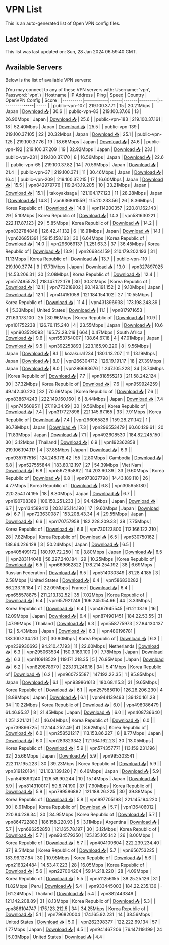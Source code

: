 # VPN List

This is an auto-generated list of Open VPN config files.

## Last Updated

This list was last updated on: Sun, 28 Jan 2024 06:59:40 GMT.

## Available Servers

Below is the list of available VPN servers:

(You may connect to any of these VPN servers with: Username: 'vpn', Password: 'vpn'.)
| Hostname | IP Address | Ping | Speed | Country | OpenVPN Config | Score |
|----------|------------|------|-------|---------|----------------| ----- |
| public-vpn-107 | 219.100.37.71 | 15 | 20.21Mbps | Japan | [Download 📥](./configs/server_0_JP.ovpn) | 30.6 |
| public-vpn-83 | 219.100.37.66 | 13 | 26.90Mbps | Japan | [Download 📥](./configs/server_1_JP.ovpn) | 25.6 |
| public-vpn-183 | 219.100.37.161 | 18 | 52.40Mbps | Japan | [Download 📥](./configs/server_2_JP.ovpn) | 25.5 |
| public-vpn-139 | 219.100.37.105 | 22 | 20.32Mbps | Japan | [Download 📥](./configs/server_3_JP.ovpn) | 25.1 |
| public-vpn-125 | 219.100.37.76 | 19 | 18.66Mbps | Japan | [Download 📥](./configs/server_4_JP.ovpn) | 24.6 |
| public-vpn-192 | 219.100.37.209 | 19 | 32.92Mbps | Japan | [Download 📥](./configs/server_5_JP.ovpn) | 23.1 |
| public-vpn-231 | 219.100.37.170 | 8 | 16.56Mbps | Japan | [Download 📥](./configs/server_6_JP.ovpn) | 22.6 |
| public-vpn-65 | 219.100.37.82 | 14 | 70.59Mbps | Japan | [Download 📥](./configs/server_7_JP.ovpn) | 21.4 |
| public-vpn-37 | 219.100.37.1 | 11 | 30.46Mbps | Japan | [Download 📥](./configs/server_8_JP.ovpn) | 16.4 |
| public-vpn-209 | 219.100.37.215 | 17 | 16.60Mbps | Japan | [Download 📥](./configs/server_9_JP.ovpn) | 15.5 |
| vpn842979776 | 119.243.19.205 | 10 | 33.21Mbps | Japan | [Download 📥](./configs/server_10_JP.ovpn) | 15.1 |
| takoyakisaga | 121.104.177.123 | 11 | 28.28Mbps | Japan | [Download 📥](./configs/server_11_JP.ovpn) | 14.8 |
| vpn636861559 | 115.20.233.56 | 26 | 8.36Mbps | Korea Republic of | [Download 📥](./configs/server_12_KR.ovpn) | 14.8 |
| vpn114200357 | 220.81.162.143 | 29 | 5.10Mbps | Korea Republic of | [Download 📥](./configs/server_13_KR.ovpn) | 14.3 |
| vpn581630221 | 222.117.87.123 | 29 | 5.85Mbps | Korea Republic of | [Download 📥](./configs/server_14_KR.ovpn) | 14.2 |
| vpn832784848 | 126.42.41.132 | 6 | 16.91Mbps | Japan | [Download 📥](./configs/server_15_JP.ovpn) | 14.1 |
| vpn626851391 | 59.15.158.163 | 30 | 6.64Mbps | Korea Republic of | [Download 📥](./configs/server_16_KR.ovpn) | 14.0 |
| vpn296069137 | 1.251.63.3 | 37 | 36.45Mbps | Korea Republic of | [Download 📥](./configs/server_17_KR.ovpn) | 13.9 |
| vpn266844159 | 210.179.202.193 | 31 | 11.13Mbps | Korea Republic of | [Download 📥](./configs/server_18_KR.ovpn) | 13.7 |
| public-vpn-110 | 219.100.37.74 | 9 | 17.73Mbps | Japan | [Download 📥](./configs/server_19_JP.ovpn) | 13.0 |
| vpn327897025 | 14.53.206.31 | 30 | 2.08Mbps | Korea Republic of | [Download 📥](./configs/server_20_KR.ovpn) | 12.4 |
| vpn517495578 | 218.147.122.179 | 30 | 30.31Mbps | Korea Republic of | [Download 📥](./configs/server_21_KR.ovpn) | 12.1 |
| vpn773218902 | 90.149.191.152 | 2 | 9.10Mbps | Japan | [Download 📥](./configs/server_22_JP.ovpn) | 12.1 |
| vpn414151058 | 121.184.154.102 | 27 | 10.55Mbps | Korea Republic of | [Download 📥](./configs/server_23_KR.ovpn) | 11.4 |
| vpn431396938 | 173.198.248.39 | 4 | 5.33Mbps | United States | [Download 📥](./configs/server_24_US.ovpn) | 11.1 |
| vpn817971653 | 211.63.173.100 | 25 | 30.96Mbps | Korea Republic of | [Download 📥](./configs/server_25_KR.ovpn) | 10.9 |
| vpn101752238 | 126.76.115.240 | 4 | 23.55Mbps | Japan | [Download 📥](./configs/server_26_JP.ovpn) | 10.6 |
| vpn903529093 | 165.73.28.219 | 664 | 0.47Mbps | South Africa | [Download 📥](./configs/server_27_ZA.ovpn) | 9.6 |
| vpn553754007 | 138.64.67.18 | 4 | 47.01Mbps | Japan | [Download 📥](./configs/server_28_JP.ovpn) | 9.5 |
| vpn392253893 | 223.165.90.220 | 8 | 9.56Mbps | Japan | [Download 📥](./configs/server_29_JP.ovpn) | 8.1 |
| kozakura1234 | 180.1.13.207 | 11 | 13.19Mbps | Japan | [Download 📥](./configs/server_30_JP.ovpn) | 8.0 |
| vpn266304712 | 126.19.191.17 | 18 | 27.39Mbps | Japan | [Download 📥](./configs/server_31_JP.ovpn) | 8.0 |
| vpn286683676 | 1.247.105.228 | 34 | 8.74Mbps | Korea Republic of | [Download 📥](./configs/server_32_KR.ovpn) | 7.7 |
| vpn818555213 | 211.58.242.124 | 30 | 37.32Mbps | Korea Republic of | [Download 📥](./configs/server_33_KR.ovpn) | 7.6 |
| vpn959924259 | 49.142.40.220 | 32 | 70.69Mbps | Korea Republic of | [Download 📥](./configs/server_34_KR.ovpn) | 7.6 |
| vpn838674243 | 222.149.160.160 | 6 | 8.44Mbps | Japan | [Download 📥](./configs/server_35_JP.ovpn) | 7.4 |
| vpn745609511 | 27.119.34.99 | 30 | 9.56Mbps | Korea Republic of | [Download 📥](./configs/server_36_KR.ovpn) | 7.4 |
| vpn317727896 | 221.145.67.165 | 33 | 7.91Mbps | Korea Republic of | [Download 📥](./configs/server_37_KR.ovpn) | 7.4 |
| vpn296065826 | 159.28.211.142 | 1 | 86.78Mbps | Japan | [Download 📥](./configs/server_38_JP.ovpn) | 7.3 |
| vpn296553479 | 60.60.129.61 | 20 | 11.83Mbps | Japan | [Download 📥](./configs/server_39_JP.ovpn) | 7.1 |
| vpn492608530 | 184.82.245.150 | 30 | 3.12Mbps | Thailand | [Download 📥](./configs/server_40_TH.ovpn) | 6.9 |
| vpn192362858 | 219.106.194.117 | 4 | 37.85Mbps | Japan | [Download 📥](./configs/server_41_JP.ovpn) | 6.9 |
| vpn935767516 | 124.248.178.42 | 55 | 2.80Mbps | Cambodia | [Download 📥](./configs/server_42_KH.ovpn) | 6.8 |
| vpn527555844 | 183.80.12.197 | 27 | 54.39Mbps | Viet Nam | [Download 📥](./configs/server_43_VN.ovpn) | 6.8 |
| vpn567295862 | 114.203.60.39 | 33 | 9.60Mbps | Korea Republic of | [Download 📥](./configs/server_44_KR.ovpn) | 6.8 |
| vpn973827798 | 14.43.189.110 | 26 | 4.77Mbps | Korea Republic of | [Download 📥](./configs/server_45_KR.ovpn) | 6.8 |
| vpn305655180 | 220.254.174.195 | 18 | 8.80Mbps | Japan | [Download 📥](./configs/server_46_JP.ovpn) | 6.7 |
| vpn190708389 | 106.150.251.233 | 3 | 94.42Mbps | Japan | [Download 📥](./configs/server_47_JP.ovpn) | 6.7 |
| vpn134589412 | 203.165.114.190 | 17 | 9.60Mbps | Japan | [Download 📥](./configs/server_48_JP.ovpn) | 6.7 |
| vpn723630087 | 153.208.43.34 | 4 | 29.55Mbps | Japan | [Download 📥](./configs/server_49_JP.ovpn) | 6.6 |
| vpn170757958 | 182.228.209.33 | 38 | 7.75Mbps | Korea Republic of | [Download 📥](./configs/server_50_KR.ovpn) | 6.6 |
| vpn730123800 | 112.166.122.210 | 28 | 7.82Mbps | Korea Republic of | [Download 📥](./configs/server_51_KR.ovpn) | 6.5 |
| vpn530750162 | 138.64.226.128 | 3 | 50.24Mbps | Japan | [Download 📥](./configs/server_52_JP.ovpn) | 6.5 |
| vpn405499172 | 180.197.72.250 | 10 | 3.80Mbps | Japan | [Download 📥](./configs/server_53_JP.ovpn) | 6.5 |
| vpn283114048 | 58.227.240.184 | 29 | 10.25Mbps | Korea Republic of | [Download 📥](./configs/server_54_KR.ovpn) | 6.5 |
| vpn669662822 | 178.214.254.192 | 38 | 6.69Mbps | Russian Federation | [Download 📥](./configs/server_55_RU.ovpn) | 6.5 |
| vpn514030349 | 81.28.4.185 | 3 | 2.58Mbps | United States | [Download 📥](./configs/server_56_US.ovpn) | 6.4 |
| vpn586830282 | 86.233.19.184 | 7 | 22.09Mbps | France | [Download 📥](./configs/server_57_FR.ovpn) | 6.4 |
| vpn655578875 | 211.213.132.52 | 35 | 7.02Mbps | Korea Republic of | [Download 📥](./configs/server_58_KR.ovpn) | 6.4 |
| vpn657921249 | 106.245.154.66 | 44 | 3.33Mbps | Korea Republic of | [Download 📥](./configs/server_59_KR.ovpn) | 6.4 |
| vpn467945545 | 61.21.13.16 | 16 | 12.09Mbps | Japan | [Download 📥](./configs/server_60_JP.ovpn) | 6.4 |
| vpn874901451 | 184.22.53.55 | 31 | 47.99Mbps | Thailand | [Download 📥](./configs/server_61_TH.ovpn) | 6.3 |
| vpn558775973 | 27.84.130.137 | 12 | 5.43Mbps | Japan | [Download 📥](./configs/server_62_JP.ovpn) | 6.3 |
| vpn480196781 | 183.100.234.251 | 31 | 30.90Mbps | Korea Republic of | [Download 📥](./configs/server_63_KR.ovpn) | 6.3 |
| vpn239930693 | 94.210.47.193 | 11 | 22.60Mbps | Netherlands | [Download 📥](./configs/server_64_NL.ovpn) | 6.3 |
| vpn295063534 | 150.9.169.100 | 9 | 7.78Mbps | Japan | [Download 📥](./configs/server_65_JP.ovpn) | 6.3 |
| vpn110918529 | 119.171.218.35 | 5 | 76.95Mbps | Japan | [Download 📥](./configs/server_66_JP.ovpn) | 6.2 |
| vpn829878979 | 223.131.246.16 | 34 | 5.41Mbps | Korea Republic of | [Download 📥](./configs/server_67_KR.ovpn) | 6.2 |
| vpn960725587 | 147.192.22.35 | 1 | 95.85Mbps | Japan | [Download 📥](./configs/server_68_JP.ovpn) | 6.1 |
| vpn939861613 | 180.68.115.3 | 31 | 9.65Mbps | Korea Republic of | [Download 📥](./configs/server_69_KR.ovpn) | 6.1 |
| vpn257585010 | 126.28.206.230 | 4 | 8.89Mbps | Japan | [Download 📥](./configs/server_70_JP.ovpn) | 6.1 |
| vpn944139493 | 39.120.161.28 | 34 | 10.22Mbps | Korea Republic of | [Download 📥](./configs/server_71_KR.ovpn) | 6.0 |
| vpn498086479 | 61.46.95.37 | 8 | 21.45Mbps | Japan | [Download 📥](./configs/server_72_JP.ovpn) | 6.0 |
| vpn408736640 | 1.251.221.121 | 41 | 46.04Mbps | Korea Republic of | [Download 📥](./configs/server_73_KR.ovpn) | 6.0 |
| vpn739896725 | 112.144.252.49 | 41 | 8.62Mbps | Korea Republic of | [Download 📥](./configs/server_74_KR.ovpn) | 6.0 |
| vpn258521217 | 113.153.86.227 | 8 | 8.77Mbps | Japan | [Download 📥](./configs/server_75_JP.ovpn) | 6.0 |
| vpn283823342 | 121.164.162.23 | 30 | 13.05Mbps | Korea Republic of | [Download 📥](./configs/server_76_KR.ovpn) | 5.9 |
| vpn574357771 | 113.159.231.196 | 32 | 25.66Mbps | Japan | [Download 📥](./configs/server_77_JP.ovpn) | 5.9 |
| vpn995303541 | 222.117.195.223 | 30 | 39.23Mbps | Korea Republic of | [Download 📥](./configs/server_78_KR.ovpn) | 5.9 |
| vpn319120184 | 121.103.139.120 | 7 | 6.46Mbps | Japan | [Download 📥](./configs/server_79_JP.ovpn) | 5.9 |
| vpn549893240 | 126.58.90.244 | 10 | 15.14Mbps | Japan | [Download 📥](./configs/server_80_JP.ovpn) | 5.9 |
| vpn814310017 | 59.8.74.190 | 37 | 7.90Mbps | Korea Republic of | [Download 📥](./configs/server_81_KR.ovpn) | 5.9 |
| vpn799586882 | 121.188.26.225 | 30 | 39.88Mbps | Korea Republic of | [Download 📥](./configs/server_82_KR.ovpn) | 5.8 |
| vpn997705198 | 221.145.194.220 | 30 | 8.91Mbps | Korea Republic of | [Download 📥](./configs/server_83_KR.ovpn) | 5.7 |
| vpn136406012 | 220.84.239.34 | 30 | 34.95Mbps | Korea Republic of | [Download 📥](./configs/server_84_KR.ovpn) | 5.7 |
| vpn864722883 | 186.158.220.93 | 5 | 3.11Mbps | Argentina | [Download 📥](./configs/server_85_AR.ovpn) | 5.7 |
| vpn696252850 | 121.165.78.197 | 30 | 3.12Mbps | Korea Republic of | [Download 📥](./configs/server_86_KR.ovpn) | 5.7 |
| vpn934579350 | 125.135.105.142 | 26 | 8.00Mbps | Korea Republic of | [Download 📥](./configs/server_87_KR.ovpn) | 5.7 |
| vpn404109604 | 222.239.234.40 | 37 | 9.51Mbps | Korea Republic of | [Download 📥](./configs/server_88_KR.ovpn) | 5.7 |
| vpn656753225 | 183.96.137.84 | 30 | 10.95Mbps | Korea Republic of | [Download 📥](./configs/server_89_KR.ovpn) | 5.6 |
| vpn216324484 | 14.53.47.223 | 28 | 16.05Mbps | Korea Republic of | [Download 📥](./configs/server_90_KR.ovpn) | 5.6 |
| vpn227004204 | 59.14.218.220 | 28 | 4.09Mbps | Korea Republic of | [Download 📥](./configs/server_91_KR.ovpn) | 5.5 |
| vpn511256155 | 38.25.25.126 | 31 | 11.82Mbps | Peru | [Download 📥](./configs/server_92_PE.ovpn) | 5.4 |
| vpn933445003 | 184.22.235.136 | - | 61.24Mbps | Thailand | [Download 📥](./configs/server_93_TH.ovpn) | 5.4 |
| vpn882443349 | 121.142.208.89 | 31 | 8.13Mbps | Korea Republic of | [Download 📥](./configs/server_94_KR.ovpn) | 5.3 |
| vpn886104747 | 175.123.212.5 | 34 | 34.25Mbps | Korea Republic of | [Download 📥](./configs/server_95_KR.ovpn) | 5.1 |
| vpn796820004 | 174.165.92.231 | 14 | 38.56Mbps | United States | [Download 📥](./configs/server_96_US.ovpn) | 5.0 |
| vpn262398377 | 122.222.69.134 | 57 | 1.77Mbps | Japan | [Download 📥](./configs/server_97_JP.ovpn) | 4.5 |
| vpn941467206 | 76.147.119.199 | 24 | 5.03Mbps | United States | [Download 📥](./configs/server_98_US.ovpn) | 4.4 |
